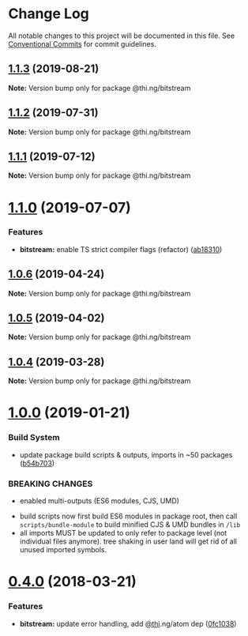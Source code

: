 # Change Log

All notable changes to this project will be documented in this file.
See [Conventional Commits](https://conventionalcommits.org) for commit guidelines.

## [1.1.3](https://github.com/thi-ng/umbrella/compare/@thi.ng/bitstream@1.1.2...@thi.ng/bitstream@1.1.3) (2019-08-21)

**Note:** Version bump only for package @thi.ng/bitstream





## [1.1.2](https://github.com/thi-ng/umbrella/compare/@thi.ng/bitstream@1.1.1...@thi.ng/bitstream@1.1.2) (2019-07-31)

**Note:** Version bump only for package @thi.ng/bitstream





## [1.1.1](https://github.com/thi-ng/umbrella/compare/@thi.ng/bitstream@1.1.0...@thi.ng/bitstream@1.1.1) (2019-07-12)

**Note:** Version bump only for package @thi.ng/bitstream





# [1.1.0](https://github.com/thi-ng/umbrella/compare/@thi.ng/bitstream@1.0.6...@thi.ng/bitstream@1.1.0) (2019-07-07)


### Features

* **bitstream:** enable TS strict compiler flags (refactor) ([ab18310](https://github.com/thi-ng/umbrella/commit/ab18310))





## [1.0.6](https://github.com/thi-ng/umbrella/compare/@thi.ng/bitstream@1.0.5...@thi.ng/bitstream@1.0.6) (2019-04-24)

**Note:** Version bump only for package @thi.ng/bitstream





## [1.0.5](https://github.com/thi-ng/umbrella/compare/@thi.ng/bitstream@1.0.4...@thi.ng/bitstream@1.0.5) (2019-04-02)

**Note:** Version bump only for package @thi.ng/bitstream





## [1.0.4](https://github.com/thi-ng/umbrella/compare/@thi.ng/bitstream@1.0.3...@thi.ng/bitstream@1.0.4) (2019-03-28)

**Note:** Version bump only for package @thi.ng/bitstream







# [1.0.0](https://github.com/thi-ng/umbrella/compare/@thi.ng/bitstream@0.4.21...@thi.ng/bitstream@1.0.0) (2019-01-21)


### Build System

* update package build scripts & outputs, imports in ~50 packages ([b54b703](https://github.com/thi-ng/umbrella/commit/b54b703))


### BREAKING CHANGES

* enabled multi-outputs (ES6 modules, CJS, UMD)

- build scripts now first build ES6 modules in package root, then call
  `scripts/bundle-module` to build minified CJS & UMD bundles in `/lib`
- all imports MUST be updated to only refer to package level
  (not individual files anymore). tree shaking in user land will get rid of
  all unused imported symbols.


<a name="0.4.0"></a>
# [0.4.0](https://github.com/thi-ng/umbrella/compare/@thi.ng/bitstream@0.3.7...@thi.ng/bitstream@0.4.0) (2018-03-21)


### Features

* **bitstream:** update error handling, add [@thi](https://github.com/thi).ng/atom dep ([0fc1038](https://github.com/thi-ng/umbrella/commit/0fc1038))
